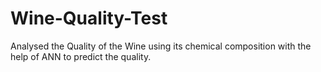 # Wine-Quality-Test
Analysed the Quality of the Wine using its chemical composition with the help of ANN to predict the quality.
